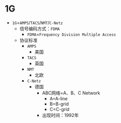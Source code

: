 # 1G

* `1G`=`AMPS`/`TACS`/`NMT`/`C-Netz`
  * 信号编码方式：`FDMA`
    * `FDMA`=`Frequency Division Multiple Access`
  * 协议标准
    * `AMPS`
      * 美国
    * `TACS`
      * 英国
    * `NMT`
      * 北欧
    * `C-Netz`
      * 德国
        * ABC网络=A、B、C Network
          * A=A-line
          * B=B-grid
          * C=C-grid
        * 出现时间：1992年
